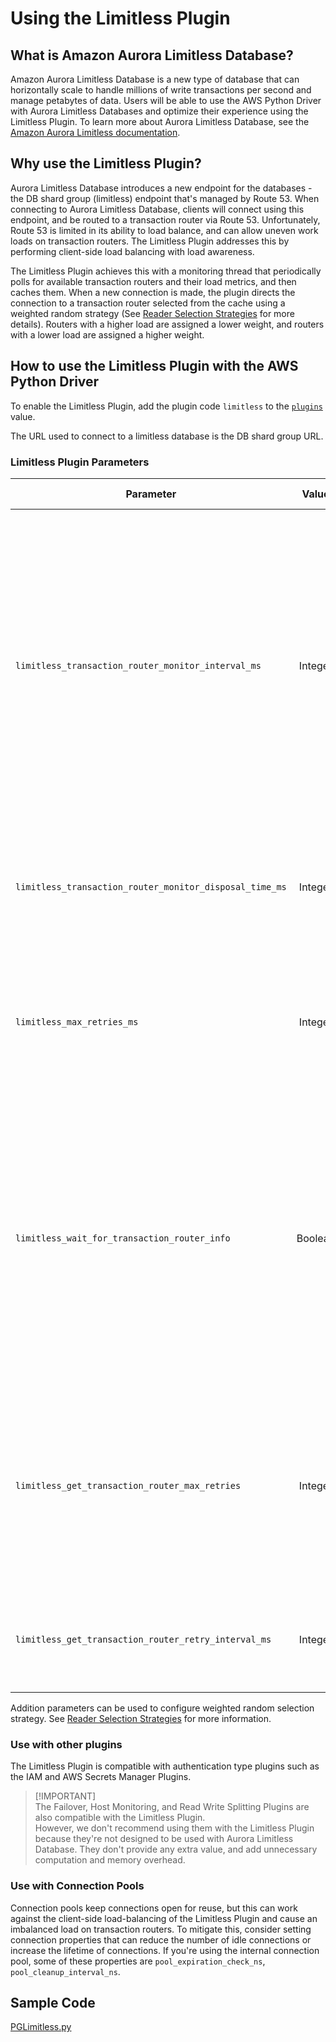 # Using the Limitless Plugin

## What is Amazon Aurora Limitless Database?

Amazon Aurora Limitless Database is a new type of database that can horizontally scale to handle millions of write transactions per second and manage petabytes of data.
Users will be able to use the AWS Python Driver with Aurora Limitless Databases and optimize their experience using the Limitless Plugin. 
To learn more about Aurora Limitless Database, see the [Amazon Aurora Limitless documentation](https://docs.aws.amazon.com/AmazonRDS/latest/AuroraUserGuide/limitless.html).

## Why use the Limitless Plugin?

Aurora Limitless Database introduces a new endpoint for the databases - the DB shard group (limitless) endpoint that's managed by Route 53. 
When connecting to Aurora Limitless Database, clients will connect using this endpoint, and be routed to a transaction router via Route 53.
Unfortunately, Route 53 is limited in its ability to load balance, and can allow uneven work loads on transaction routers.
The Limitless Plugin addresses this by performing client-side load balancing with load awareness. 

The Limitless Plugin achieves this with a monitoring thread that periodically polls for available transaction routers and their load metrics, and then caches them.
When a new connection is made, the plugin directs the connection to a transaction router selected from the cache using a weighted random strategy (See [Reader Selection Strategies](../ReaderSelectionStrategies.md) for more details).
Routers with a higher load are assigned a lower weight, and routers with a lower load are assigned a higher weight.

## How to use the Limitless Plugin with the AWS Python Driver
To enable the Limitless Plugin, add the plugin code `limitless` to the [`plugins`](../UsingThePythonDriver.md#connection-plugin-manager-parameters) value.

The URL used to connect to a limitless database is the DB shard group URL.

### Limitless Plugin Parameters
| Parameter                                               |  Value  | Required | Description                                                                                                                                                                                                                                                                                                                                                                                                                                                                                                                                                                                                                                                                                                                                                                                                                                                                                                                                                                          | Default Value | Example Value |
|---------------------------------------------------------|:-------:|:--------:|:-------------------------------------------------------------------------------------------------------------------------------------------------------------------------------------------------------------------------------------------------------------------------------------------------------------------------------------------------------------------------------------------------------------------------------------------------------------------------------------------------------------------------------------------------------------------------------------------------------------------------------------------------------------------------------------------------------------------------------------------------------------------------------------------------------------------------------------------------------------------------------------------------------------------------------------------------------------------------------------|---------------|-------------|
| `limitless_transaction_router_monitor_interval_ms`      | Integer |    No    | This property is the interval in milliseconds, that the plugin polls the database for available transaction routers and their load metrics. A lower value will increase the frequency of polling, and a higher value will decrease the frequency of polling. <br><br>Note that there will always be a delay between when the database updates its load metric info and when the Limitless Plugin polls for it. If your Limitless Database experiences fluctuating load between transaction routers, you may want to consider lowering `limitlessTransactionRouterMonitorIntervalMs` to reduce this delay and ensure the Limitless Plugin load balancing has fresher info to work with. <br><br>The default value of this property is 7.5 seconds. This is half the interval that the database updates its load metric metadata. This value was chosen as a compromise between having fresher load metric info, but also being conscious of the associated overhead.                  | `7500`        | `30000`     |
| `limitless_transaction_router_monitor_disposal_time_ms` | Integer |    No    | This property is the time in milliseconds that a Limitless transaction router monitor can remain unused before it is disposed. This ensures that in periods of long inactivity, the database isn't being needlessly polled and the resources associated with the monitor can be cleaned up. Note that when a new connection is created, a new Limitlesstransaction router monitor will also be created to resume polling the database.                                                                                                                                                                                                                                                                                                                                                                                                                                                                                                                                               | `600000`      | `300000`    |
| `limitless_max_retries_ms`                              | Integer |    No    | This property is the max number of retries the Limitless Plugin will attempt when failing to connect to the database. During these retries, the plugin will attempt to connect to the least loaded transaction router that is available. If the max number of connection retries is exceeded, then the plugin will throw a `AwsWrapperError`. In this scenario, it is likely that the database is in an unhealthy state, and the `AwsWrapperError` should be caught and handled by your application.                                                                                                                                                                                                                                                                                                                                                                                                                                                                                 | `5`           | `13`        |
| `limitless_wait_for_transaction_router_info`            | Boolean |    No    | In scenarios such as application start-up, the cache of available transaction routers and their load metric info will be empty. If `limitlessWaitForTransactionRouterInfo` is set to `True`, the plugin will wait until the cache is populated before selecting a transaction router and connecting to it. This may be beneficial for applications that create a large number of connections on start-up, since these connections will be load-balanced. <br><br>Alternatively, if this property set to `False` and the cache is empty, the plugin will not wait for the cache to be populated and default to using the DB Shard Group endpoint to connect to until the cache is populated. This will result in connections being routed to a transaction router via Route 53 until the cache is populated. This may be beneficial for applications that prioritize quicker start-up times at the expense of some early connections not being load-balanced by the Limitless Plugin. | True          | False       |
| `limitless_get_transaction_router_max_retries`          | Integer |    No    | This property is the max number of times the Limitless Plugin will retry fetching available transaction routers and their load metrics. These retries will occur if the fetched transaction router information is `None` or empty. If this max is reached, a `AwsWrapperError` will be thrown. In this scenario, it is likely that the database is in an unhealthy state, and the thrown `AwsWrapperError` should be caught and handled by your application. <br><br>If your application prioritizes failing fast, then consider a lower value for this property. However, if your application prioritizes durability, then consider a higher value.                                                                                                                                                                                                                                                                                                                                 | `5`           | `10`        |
| `limitless_get_transaction_router_retry_interval_ms`    | Integer |    No    | This property is the interval in milliseconds between retries of fetching available transaction routers and their load metrics. <br><br>If your application prioritizes failing fast, then consider a lower value for this property. However, if your application prioritizes durability, then consider a higher value.                                                                                                                                                                                                                                                                                                                                                                                                                                                                                                                                                                                                                                                              | `300`         | `1000`      |

Addition parameters can be used to configure weighted random selection strategy. See [Reader Selection Strategies](../ReaderSelectionStrategies.md) for more information.  

### Use with other plugins
The Limitless Plugin is compatible with authentication type plugins such as the IAM and AWS Secrets Manager Plugins.

> [!IMPORTANT]\
> The Failover, Host Monitoring, and Read Write Splitting Plugins are also compatible with the Limitless Plugin.  
However, we don't recommend using them with the Limitless Plugin because they're not designed to be used with Aurora Limitless Database. 
They don't provide any extra value, and add unnecessary computation and memory overhead.

### Use with Connection Pools
Connection pools keep connections open for reuse, but this can work against the client-side load-balancing of the Limitless Plugin and cause an imbalanced load on transaction routers.
To mitigate this, consider setting connection properties that can reduce the number of idle connections or increase the lifetime of connections.
If you're using the internal connection pool, some of these properties are `pool_expiration_check_ns`, `pool_cleanup_interval_ns`.

## Sample Code
[PGLimitless.py](../../examples/PGLimitless.py)
